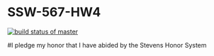 # SSW-567-HW4
[![build status of master](https://travis-ci.com/BarlesCharkley75/SSW-567-HW4.svg?branch=main)](https://travis-ci.com/BarlesCharkley75/SSW-567-HW4)

#I pledge my honor that I have abided by the Stevens Honor System
